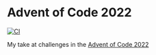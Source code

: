 # Advent of Code 2022

[![CI](https://github.com/mMosiur/AdventOfCode2022/actions/workflows/ci.yml/badge.svg?event=push)](https://github.com/mMosiur/AdventOfCode2022/actions/workflows/ci.yml)

My take at challenges in the [Advent of Code 2022](https://adventofcode.com/2022)

